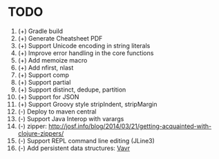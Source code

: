 # TODO

1. (+) Gradle build
1. (+) Generate Cheatsheet PDF
1. (+) Support Unicode encoding in string literals
1. (+) Improve error handling in the core functions
1. (+) Add memoize macro
1. (+) Add nfirst, nlast
1. (+) Support comp
1. (+) Support partial
1. (+) Support distinct, dedupe, partition
1. (+) Support for JSON
1. (+) Support Groovy style stripIndent, stripMargin
1. (-) Deploy to maven central
1. (-) Support Java Interop with varargs
1. (-) zipper: http://josf.info/blog/2014/03/21/getting-acquainted-with-clojure-zippers/
1. (-) Support REPL command line editing (JLine3)
1. (-) Add persistent data structures: [Vavr](https://github.com/vavr-io/vavr)
